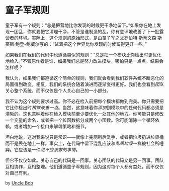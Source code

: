 # 童子军规则

童子军有一个规则：“总是把营地比你发现的时候更干净地留下。”如果你在地上发现一团乱，你就要把它清理干净，不管是谁制造的乱。你有意识地改善了下一批露营者的环境。实际上，这个规则的原始形式，是由童子军之父罗伯特·斯蒂文森·斯密斯·鲍登-鲍威尔写的：“试着把这个世界比你发现的时候留得更好一些。”

如果我们在我们的代码中也遵循类似的规则：“总是把一个模块比你检出时更优化地检入。”不管原作者是谁，如果我们总是努力改进模块，哪怕只是一点点。结果会怎样呢？

我认为，如果我们都遵循这个简单的规则，我们就会看到我们软件系统不断恶化的局面得到改变。相反，我们的系统会随着演进而逐渐变得更好。我们也会看到*团队*关心整个系统，而不仅仅是个人关心自己的一小部分。

我不认为这个规则要求过高。你不必在检入前把每个模块都做到完美。你只需要把它比你检出时*稍微改善一点*。当然，这意味着你*添加*到模块中的任何代码都必须是清晰的。这也意味着你在检入模块前至少要优化一处其他的地方。你可能只是修改一个变量的命名，或者把一个长函数拆分成两个小函数。你可能消除一个循环依赖，或者增加一个接口来解耦策略和细节。

坦白地说，这对我来说只是常识——就像上完厕所后洗手，或者把垃圾扔进垃圾桶而不是丢在地上一样。事实上，在代码中留下混乱应该和*乱丢垃圾*一样被社会所唾弃。它应该是一件*绝不应该做的事情*。

但它不仅仅如此。关心自己的代码是一回事。关心团队的代码又是另一回事。团队互相协作，互相整理。他们遵循童子军规则，因为这对每个人都有益处，而不仅仅对自己有利。

by [Uncle Bob](http://programmer.97things.oreilly.com/wiki/index.php/Uncle_Bob)
